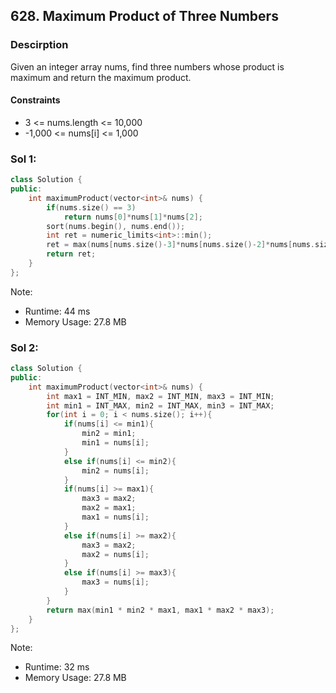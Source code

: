 ## 628. Maximum Product of Three Numbers

### Descirption 
Given an integer array nums, find three numbers whose product is maximum and return the maximum product.

#### Constraints
- 3 <= nums.length <= 10,000
- -1,000 <= nums[i] <= 1,000

### Sol 1:

```C++
class Solution {
public:
    int maximumProduct(vector<int>& nums) {
        if(nums.size() == 3)
            return nums[0]*nums[1]*nums[2];
        sort(nums.begin(), nums.end());
        int ret = numeric_limits<int>::min();
        ret = max(nums[nums.size()-3]*nums[nums.size()-2]*nums[nums.size()-1], nums[0]*nums[1]*nums[nums.size()-1]);
        return ret;
    }
};
```
Note:
- Runtime: 44 ms
- Memory Usage: 27.8 MB

### Sol 2:
```C++
class Solution {
public:
	int maximumProduct(vector<int>& nums) {
		int max1 = INT_MIN, max2 = INT_MIN, max3 = INT_MIN;
		int min1 = INT_MAX, min2 = INT_MAX, min3 = INT_MAX;
		for(int i = 0; i < nums.size(); i++){
			if(nums[i] <= min1){
				min2 = min1;
				min1 = nums[i];
			} 
			else if(nums[i] <= min2){
				min2 = nums[i];
			}
			if(nums[i] >= max1){ 
				max3 = max2;
				max2 = max1;
				max1 = nums[i];
			} 
			else if(nums[i] >= max2){
				max3 = max2;
				max2 = nums[i];
			} 
			else if(nums[i] >= max3){
				max3 = nums[i];
			}
		}
		return max(min1 * min2 * max1, max1 * max2 * max3);
	}
};
```
Note:
- Runtime: 32 ms
- Memory Usage: 27.8 MB